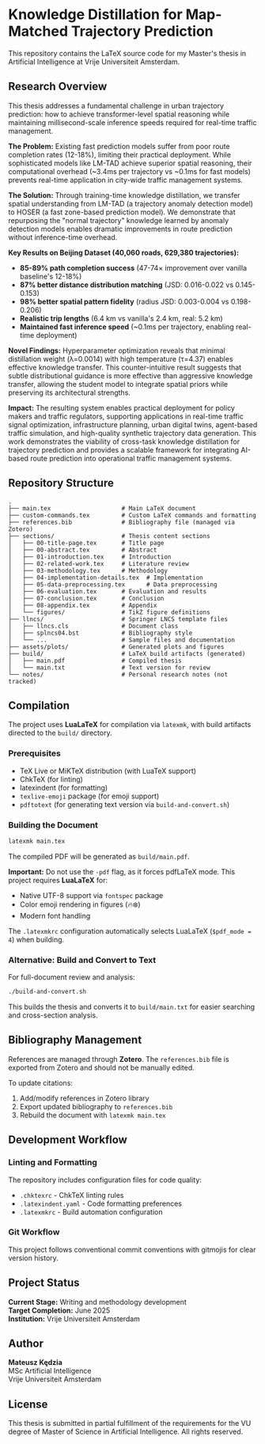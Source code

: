 # Knowledge Distillation for Map-Matched Trajectory Prediction

This repository contains the LaTeX source code for my Master's thesis in Artificial Intelligence at Vrije Universiteit Amsterdam.

## Research Overview

This thesis addresses a fundamental challenge in urban trajectory prediction: how to achieve transformer-level spatial reasoning while maintaining millisecond-scale inference speeds required for real-time traffic management.

**The Problem:** Existing fast prediction models suffer from poor route completion rates (12-18%), limiting their practical deployment. While sophisticated models like LM-TAD achieve superior spatial reasoning, their computational overhead (~3.4ms per trajectory vs ~0.1ms for fast models) prevents real-time application in city-wide traffic management systems.

**The Solution:** Through training-time knowledge distillation, we transfer spatial understanding from LM-TAD (a trajectory anomaly detection model) to HOSER (a fast zone-based prediction model). We demonstrate that repurposing the "normal trajectory" knowledge learned by anomaly detection models enables dramatic improvements in route prediction without inference-time overhead.

**Key Results on Beijing Dataset (40,060 roads, 629,380 trajectories):**
- **85-89% path completion success** (47-74× improvement over vanilla baseline's 12-18%)
- **87% better distance distribution matching** (JSD: 0.016-0.022 vs 0.145-0.153)
- **98% better spatial pattern fidelity** (radius JSD: 0.003-0.004 vs 0.198-0.206)
- **Realistic trip lengths** (6.4 km vs vanilla's 2.4 km, real: 5.2 km)
- **Maintained fast inference speed** (~0.1ms per trajectory, enabling real-time deployment)

**Novel Findings:** Hyperparameter optimization reveals that minimal distillation weight (λ=0.0014) with high temperature (τ=4.37) enables effective knowledge transfer. This counter-intuitive result suggests that subtle distributional guidance is more effective than aggressive knowledge transfer, allowing the student model to integrate spatial priors while preserving its architectural strengths.

**Impact:** The resulting system enables practical deployment for policy makers and traffic regulators, supporting applications in real-time traffic signal optimization, infrastructure planning, urban digital twins, agent-based traffic simulation, and high-quality synthetic trajectory data generation. This work demonstrates the viability of cross-task knowledge distillation for trajectory prediction and provides a scalable framework for integrating AI-based route prediction into operational traffic management systems.

## Repository Structure

```
.
├── main.tex                    # Main LaTeX document
├── custom-commands.tex         # Custom LaTeX commands and formatting
├── references.bib              # Bibliography file (managed via Zotero)
├── sections/                   # Thesis content sections
│   ├── 00-title-page.tex       # Title page
│   ├── 00-abstract.tex         # Abstract
│   ├── 01-introduction.tex     # Introduction
│   ├── 02-related-work.tex     # Literature review
│   ├── 03-methodology.tex      # Methodology
│   ├── 04-implementation-details.tex  # Implementation
│   ├── 05-data-preprocessing.tex      # Data preprocessing
│   ├── 06-evaluation.tex       # Evaluation and results
│   ├── 07-conclusion.tex       # Conclusion
│   ├── 08-appendix.tex         # Appendix
│   └── figures/                # TikZ figure definitions
├── llncs/                      # Springer LNCS template files
│   ├── llncs.cls               # Document class
│   ├── splncs04.bst            # Bibliography style
│   └── ...                     # Sample files and documentation
├── assets/plots/               # Generated plots and figures
├── build/                      # LaTeX build artifacts (generated)
│   ├── main.pdf                # Compiled thesis
│   └── main.txt                # Text version for review
└── notes/                      # Personal research notes (not tracked)
```

## Compilation

The project uses **LuaLaTeX** for compilation via `latexmk`, with build artifacts directed to the `build/` directory.

### Prerequisites

- TeX Live or MiKTeX distribution (with LuaTeX support)
- ChkTeX (for linting)
- latexindent (for formatting)
- `texlive-emoji` package (for emoji support)
- `pdftotext` (for generating text version via `build-and-convert.sh`)

### Building the Document

```bash
latexmk main.tex
```

The compiled PDF will be generated as `build/main.pdf`.

**Important:** Do not use the `-pdf` flag, as it forces pdfLaTeX mode. This project requires **LuaLaTeX** for:
- Native UTF-8 support via `fontspec` package
- Color emoji rendering in figures (🔥❄️)
- Modern font handling

The `.latexmkrc` configuration automatically selects LuaLaTeX (`$pdf_mode = 4`) when building.

### Alternative: Build and Convert to Text

For full-document review and analysis:

```bash
./build-and-convert.sh
```

This builds the thesis and converts it to `build/main.txt` for easier searching and cross-section analysis.

## Bibliography Management

References are managed through **Zotero**. The `references.bib` file is exported from Zotero and should not be manually edited.

To update citations:
1. Add/modify references in Zotero library
2. Export updated bibliography to `references.bib`
3. Rebuild the document with `latexmk main.tex`

## Development Workflow

### Linting and Formatting

The repository includes configuration files for code quality:
- `.chktexrc` - ChkTeX linting rules
- `.latexindent.yaml` - Code formatting preferences
- `.latexmkrc` - Build automation configuration

### Git Workflow

This project follows conventional commit conventions with gitmojis for clear version history.

## Project Status

**Current Stage:** Writing and methodology development  
**Target Completion:** June 2025  
**Institution:** Vrije Universiteit Amsterdam

## Author

**Mateusz Kędzia**  
MSc Artificial Intelligence  
Vrije Universiteit Amsterdam

## License

This thesis is submitted in partial fulfillment of the requirements for the VU degree of Master of Science in Artificial Intelligence. All rights reserved.

